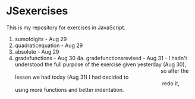 # JSexercises
This is my repository for exercises in JavaScript.
1. sumofdigits - Aug 29
2. quadraticequation - Aug 29
3. absolute - Aug 29
4. gradefunctions - Aug 30
4a. gradefunctionsrevised - Aug 31 - I hadn't understood the full purpose of the exercise given yesterday (Aug 30), 
                            so after the lesson we had today (Aug 31) I had decided to                                 
                            redo it, using more functions and better indentation.
